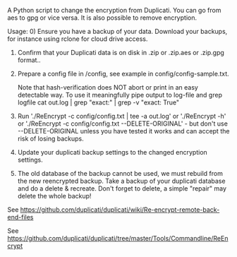 
A Python script to change the encryption from Duplicati. You can go from aes to gpg or vice versa. It is also possible to remove encryption. 

Usage:
0) Ensure you have a backup of your data. Download your backups, for instance using rclone for cloud drive access.

1) Confirm that your Duplicati data is on disk in .zip or .zip.aes or .zip.gpg format..

2) Prepare a config file in /config, see example in config/config-sample.txt. 
    
    Note that hash-verification does NOT abort or print in an easy detectable way. To use it meaningfully pipe output to log-file and grep logfile 
    	cat out.log | grep "exact:" | grep -v "exact: True"

3) Run './ReEncrypt -c config/config.txt | tee -a out.log'
	or './ReEncrypt -h'
	or './ReEncrypt -c config/config.txt --DELETE-ORIGINAL'
		- but don't use --DELETE-ORIGINAL unless you have tested it works and can accept the risk of losing backups.

4) Update your duplicati backup settings to the changed encryption settings. 

5) The old database of the backup cannot be used, we must rebuild from the new reencrypted backup. Take a backup of your duplicati database and do a delete & recreate. Don't forget to delete, a simple "repair" may delete the whole backup! 


See https://github.com/duplicati/duplicati/wiki/Re-encrypt-remote-back-end-files

See https://github.com/duplicati/duplicati/tree/master/Tools/Commandline/ReEncrypt